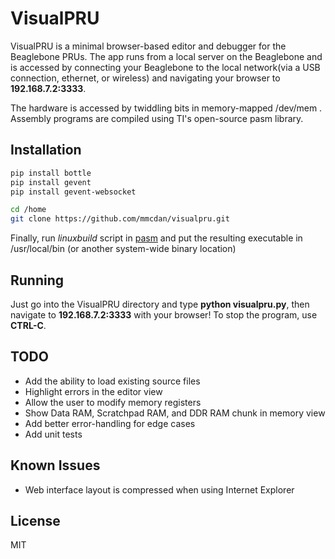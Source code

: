 VisualPRU
=========

VisualPRU is a minimal browser-based editor and debugger for the Beaglebone PRUs. The app runs from a local server on the Beaglebone and is accessed by connecting your Beaglebone to the local network(via a USB connection, ethernet, or wireless) and navigating your browser to **192.168.7.2:3333**.

The hardware is accessed by twiddling bits in memory-mapped /dev/mem . Assembly programs are compiled using TI's open-source pasm library.

Installation
----

```sh
pip install bottle
pip install gevent
pip install gevent-websocket

cd /home
git clone https://github.com/mmcdan/visualpru.git
```
Finally, run *linuxbuild* script in [pasm] and put the resulting executable in /usr/local/bin (or another system-wide binary location)

Running
----
Just go into the VisualPRU directory and type **python visualpru.py**, then navigate to **192.168.7.2:3333** with your browser! To stop the program, use **CTRL-C**.

TODO
----
* Add the ability to load existing source files
* Highlight errors in the editor view
* Allow the user to modify memory registers
* Show Data RAM, Scratchpad RAM, and DDR RAM chunk in memory view
* Add better error-handling for edge cases
* Add unit tests

Known Issues
----
* Web interface layout is compressed when using Internet Explorer

License
----

MIT

[pasm]:https://github.com/beagleboard/am335x_pru_package/tree/master/pru_sw/utils/pasm_source
